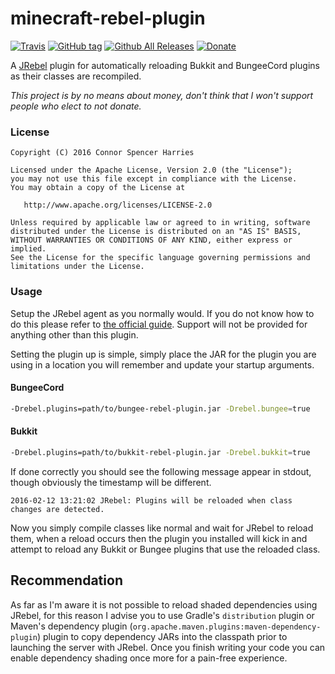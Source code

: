 minecraft-rebel-plugin
======================

[![Travis](https://img.shields.io/travis/Fireflies/minecraft-rebel-plugin.svg?style=flat-square)](https://travis-ci.org/Fireflies/minecraft-rebel-plugin)
[![GitHub tag](https://img.shields.io/github/release/Fireflies/minecraft-rebel-plugin.svg?style=flat-square)](https://github.com/Fireflies/minecraft-rebel-plugin/releases)
[![Github All Releases](https://img.shields.io/github/downloads/Fireflies/minecraft-rebel-plugin/total.svg?style=flat-square)](https://github.com/Fireflies/minecraft-rebel-plugin/releases)
[![Donate](https://img.shields.io/badge/donate-%242.50-blue.svg?style=flat-square)](https://www.paypal.me/ember/2.50USD)

A [JRebel] plugin for automatically reloading Bukkit and BungeeCord plugins as their classes are recompiled.

_This project is by no means about money, don't think that I won't support people who elect to not donate._

### License

```
Copyright (C) 2016 Connor Spencer Harries

Licensed under the Apache License, Version 2.0 (the "License");
you may not use this file except in compliance with the License.
You may obtain a copy of the License at

   http://www.apache.org/licenses/LICENSE-2.0

Unless required by applicable law or agreed to in writing, software
distributed under the License is distributed on an "AS IS" BASIS,
WITHOUT WARRANTIES OR CONDITIONS OF ANY KIND, either express or implied.
See the License for the specific language governing permissions and
limitations under the License.
```

### Usage

Setup the JRebel agent as you normally would. If you do not know how to do this please refer to
[the official guide](http://manuals.zeroturnaround.com/jrebel/). Support will not be provided for anything other than this plugin.

Setting the plugin up is simple, simply place the JAR for the plugin you are using in a location
you will remember and update your startup arguments.

#### BungeeCord

```bash
-Drebel.plugins=path/to/bungee-rebel-plugin.jar -Drebel.bungee=true
```

#### Bukkit
```bash
-Drebel.plugins=path/to/bukkit-rebel-plugin.jar -Drebel.bukkit=true
```

If done correctly you should see the following message appear in stdout, though obviously the timestamp will be different.

```
2016-02-12 13:21:02 JRebel: Plugins will be reloaded when class changes are detected.
```

Now you simply compile classes like normal and wait for JRebel to reload them, when a reload occurs
then the plugin you installed will kick in and attempt to reload any Bukkit or Bungee plugins that use
the reloaded class.

## Recommendation

As far as I'm aware it is not possible to reload shaded dependencies using JRebel, for this reason I advise you to
use Gradle's `distribution` plugin or Maven's dependency plugin (`org.apache.maven.plugins:maven-dependency-plugin`)
plugin to copy dependency JARs into the classpath prior to launching the server with JRebel. Once you finish writing
your code you can enable dependency shading once more for a pain-free experience.

[jrebel]: https://zeroturnaround.com/software/jrebel/
